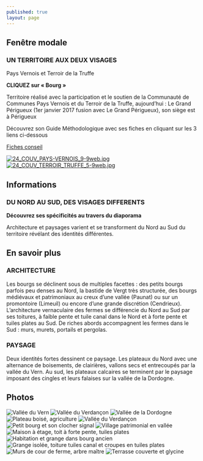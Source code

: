 ```yaml
---
published: true
layout: page
---
```



## Fenêtre modale

### UN TERRITOIRE AUX DEUX VISAGES

Pays Vernois et Terroir de la Truffe

**CLIQUEZ sur « Bourg »**

Territoire réalisé avec la participation et le soutien de la Communauté de Communes Pays Vernois et du Terroir de la Truffe, aujourd’hui : Le Grand Périgueux (1er janvier 2017 fusion avec Le Grand Périgueux), son siège est à Périgueux

Découvrez son Guide Méthodologique avec ses fiches en cliquant sur les 3 liens ci-dessous

<a href="http://cauedordogne.com/25-fiches-conseils/ " target="_blank">Fiches conseil </a>

<a href="https://fr.calameo.com/read/004999995cd529ee1a16d " target="_blank">![24_COUV_PAYS-VERNOIS_9-9web.jpg]({{site.baseurl}}/data/images/24/portrait/24_COUV_PAYS-VERNOIS_9-9web.jpg) </a> <a href="https://fr.calameo.com/read/004999995c0750a2fc642 " target="_blank">![24_COUV_TERROIR_TRUFFE_5-9web.jpg]({{site.baseurl}}/data/images/24/portrait/24_COUV_TERROIR_TRUFFE_5-9web.jpg) </a>

 
## Informations

### DU NORD AU SUD, DES VISAGES DIFFERENTS
**Découvrez ses spécificités au travers du diaporama**

Architecture et paysages varient et se transforment du Nord au Sud du territoire révélant des identités différentes.

## En savoir plus

### ARCHITECTURE
Les bourgs se déclinent sous de multiples facettes : des petits bourgs parfois peu denses au Nord, la bastide de Vergt très structurée, des bourgs médiévaux et patrimoniaux au creux d’une vallée (Paunat) ou sur un promontoire (Limeuil) ou encore d’une grande discrétion (Cendrieux). 
L’architecture vernaculaire des fermes se différencie du Nord au Sud par ses toitures, à faible pente et tuile canal dans le Nord et à forte pente et tuiles plates au Sud. De riches abords accompagnent les fermes dans le Sud : murs, murets, portails et pergolas.

### PAYSAGE
Deux identités fortes dessinent ce paysage. 
Les plateaux du Nord avec une alternance de boisements, de clairières, vallons secs et entrecoupés par la vallée du Vern.
Au sud, les plateaux calcaires se terminent par le paysage imposant des cingles et leurs falaises sur la vallée de la Dordogne.

## Photos

![Vallée du Vern](/data/images/24/portrait/20_PORTRAIT_01.jpg)
![Vallée du Verdançon](/data/images/24/portrait/20_PORTRAIT_02.jpg)
![Vallée de la Dordogne](/data/images/24/portrait/20_PORTRAIT_03.jpg)
![Plateau boisé, agriculture](/data/images/24/portrait/20_PORTRAIT_04.jpg)
![Vallée du Verdançon](/data/images/24/portrait/20_PORTRAIT_05.jpg)
![Petit bourg et son clocher signal](/data/images/24/portrait/20_PORTRAIT_06.jpg)
![Village patrimonial en vallée](/data/images/24/portrait/20_PORTRAIT_07.jpg)
![Maison à étage, toit à forte pente, tuiles plates](/data/images/24/portrait/20_PORTRAIT_08.jpg)
![Habitation et grange dans bourg ancien](/data/images/24/portrait/20_PORTRAIT_09.jpg)
![Grange isolée, toiture tuiles canal et croupes en tuiles plates](/data/images/24/portrait/20_PORTRAIT_10.jpg)
![Murs de cour de ferme, arbre maître](/data/images/24/portrait/20_PORTRAIT_11.jpg)
![Terrasse couverte et glycine](/data/images/24/portrait/20_PORTRAIT_12.jpg)
